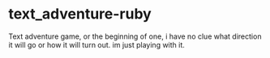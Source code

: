 text_adventure-ruby
===================

Text adventure game, or the beginning of one, i have no clue what direction it will go or how it will turn out. im just playing with it.
